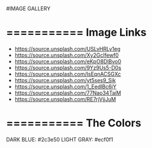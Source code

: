 #IMAGE GALLERY

===========
Image Links
===========

- https://source.unsplash.com/USLvHRLy1eg
- https://source.unsplash.com/Xy2GcIfewf0
- https://source.unsplash.com/eKpO8DlBvo0
- https://source.unsplash.com/9Yz9Us5-D0s
- https://source.unsplash.com/IsEqnACSGXc
- https://source.unsplash.com/yt5ses9_Sik
- https://source.unsplash.com/1_EedIBc6jY
- https://source.unsplash.com/77Nao34TaiM
- https://source.unsplash.com/RE7rjVjjJuM


===========
The Colors
===========
DARK BLUE: #2c3e50
LIGHT GRAY: #ecf0f1
